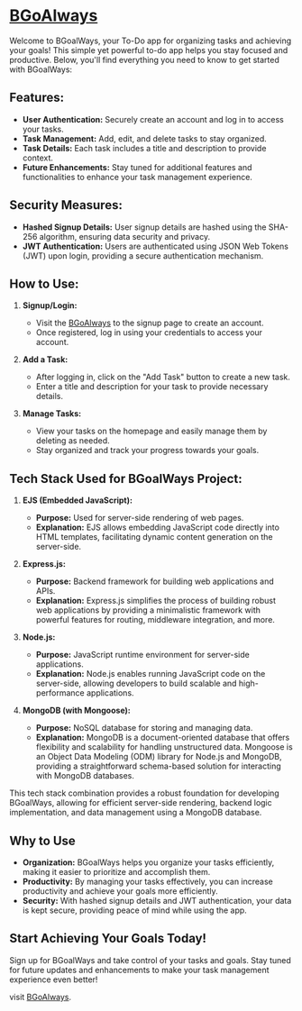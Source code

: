 ﻿# [BGoAlways](https://b-goal-ways.vercel.app/)

Welcome to BGoalWays, your To-Do app for organizing tasks and achieving your goals! This simple yet powerful to-do app helps you stay focused and productive. Below, you'll find everything you need to know to get started with BGoalWays:

## Features:
- **User Authentication:** Securely create an account and log in to access your tasks.
- **Task Management:** Add, edit, and delete tasks to stay organized.
- **Task Details:** Each task includes a title and description to provide context.
- **Future Enhancements:** Stay tuned for additional features and functionalities to enhance your task management experience.

## Security Measures:
- **Hashed Signup Details:** User signup details are hashed using the SHA-256 algorithm, ensuring data security and privacy.
- **JWT Authentication:** Users are authenticated using JSON Web Tokens (JWT) upon login, providing a secure authentication mechanism.

## How to Use:
1. **Signup/Login:**
    - Visit the [BGoAlways](https://b-goal-ways.vercel.app/) to the signup page to create an account.
    - Once registered, log in using your credentials to access your account.

2. **Add a Task:**
    - After logging in, click on the "Add Task" button to create a new task.
    - Enter a title and description for your task to provide necessary details.

3. **Manage Tasks:**
    - View your tasks on the homepage and easily manage them by deleting as needed.
    - Stay organized and track your progress towards your goals.



## Tech Stack Used for BGoalWays Project:

1. **EJS (Embedded JavaScript):**
   - **Purpose:** Used for server-side rendering of web pages.
   - **Explanation:** EJS allows embedding JavaScript code directly into HTML templates, facilitating dynamic content generation on the server-side.

2. **Express.js:**
   - **Purpose:** Backend framework for building web applications and APIs.
   - **Explanation:** Express.js simplifies the process of building robust web applications by providing a minimalistic framework with powerful features for routing, middleware integration, and more.

3. **Node.js:**
   - **Purpose:** JavaScript runtime environment for server-side applications.
   - **Explanation:** Node.js enables running JavaScript code on the server-side, allowing developers to build scalable and high-performance applications.

4. **MongoDB (with Mongoose):**
   - **Purpose:** NoSQL database for storing and managing data.
   - **Explanation:** MongoDB is a document-oriented database that offers flexibility and scalability for handling unstructured data. Mongoose is an Object Data Modeling (ODM) library for Node.js and MongoDB, providing a straightforward schema-based solution for interacting with MongoDB databases.

This tech stack combination provides a robust foundation for developing BGoalWays, allowing for efficient server-side rendering, backend logic implementation, and data management using a MongoDB database.
## Why to Use
- **Organization:** BGoalWays helps you organize your tasks efficiently, making it easier to prioritize and accomplish them.
- **Productivity:** By managing your tasks effectively, you can increase productivity and achieve your goals more efficiently.
- **Security:** With hashed signup details and JWT authentication, your data is kept secure, providing peace of mind while using the app.

## Start Achieving Your Goals Today!
Sign up for BGoalWays and take control of your tasks and goals. Stay tuned for future updates and enhancements to make your task management experience even better!

visit [BGoAlways](https://b-goal-ways.vercel.app/).

